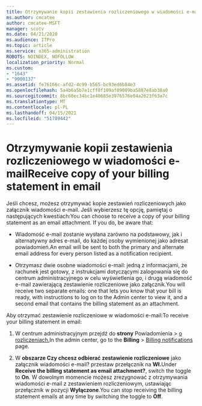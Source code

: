 ```yaml
---
title: Otrzymywanie kopii zestawienia rozliczeniowego w wiadomości e-mail
ms.author: cmcatee
author: cmcatee-MSFT
manager: scotv
ms.date: 04/21/2020
ms.audience: ITPro
ms.topic: article
ms.service: o365-administration
ROBOTS: NOINDEX, NOFOLLOW
localization_priority: Normal
ms.custom:
- "1643"
- "9000137"
ms.assetid: fe76166c-afd2-4c99-b565-bc93ed6b84e3
ms.openlocfilehash: 5a4b6a5b7e1cff8f109af09009ba5887e8ab38a0
ms.sourcegitcommit: 8bc60ec34bc1e40685e3976576e04a2623f63a7c
ms.translationtype: MT
ms.contentlocale: pl-PL
ms.lasthandoff: 04/15/2021
ms.locfileid: "51789442"
---
```

# <a name="receive-copy-of-your-billing-statement-in-email"></a><span data-ttu-id="d789b-102">Otrzymywanie kopii zestawienia rozliczeniowego w wiadomości e-mail</span><span class="sxs-lookup"><span data-stu-id="d789b-102">Receive copy of your billing statement in email</span></span>

<span data-ttu-id="d789b-p101">Jeśli chcesz, możesz otrzymywać kopie zestawień rozliczeniowych jako załącznik wiadomości e-mail. Jeśli wybierzesz tę opcję, pamiętaj o następujących kwestiach:</span><span class="sxs-lookup"><span data-stu-id="d789b-p101">You can choose to receive a copy of your billing statement as an email attachment. If you do, be aware that:</span></span>
  
- <span data-ttu-id="d789b-105">Wiadomość e-mail zostanie wysłana zarówno na podstawowy, jak i alternatywny adres e-mail, do każdej osoby wymienionej jako adresat powiadomień.</span><span class="sxs-lookup"><span data-stu-id="d789b-105">An email will be sent to both the primary and alternate email address for every person listed as a notification recipient.</span></span>

- <span data-ttu-id="d789b-106">Otrzymasz dwie osobne wiadomości e-mail: jedną z informacjami, że rachunek jest gotowy, z instrukcjami dotyczącymi zalogowania się do centrum administracyjnego w celu wyświetlenia go, i drugą wiadomość e-mail zawierającą zestawienie rozliczeniowe jako załącznik.</span><span class="sxs-lookup"><span data-stu-id="d789b-106">You will receive two separate emails: one that lets you know that your bill is ready, with instructions to log on to the Admin center to view it, and a second email that contains the billing statement as an attachment.</span></span>

<span data-ttu-id="d789b-107">Aby otrzymać zestawienie rozliczeniowe w wiadomości e-mail:</span><span class="sxs-lookup"><span data-stu-id="d789b-107">To receive your billing statement in email:</span></span>
  
1. <span data-ttu-id="d789b-108">W centrum administracyjnym przejdź do **strony** Powiadomienia \> [o rozliczeniach.](https://go.microsoft.com/fwlink/p/?linkid=853212)</span><span class="sxs-lookup"><span data-stu-id="d789b-108">In the admin center, go to the **Billing** \> [Billing notifications](https://go.microsoft.com/fwlink/p/?linkid=853212) page.</span></span>

2. <span data-ttu-id="d789b-109">W **obszarze Czy chcesz odbierać zestawienie rozliczeniowe** jako załącznik wiadomości e-mail? przestaw przełącznik na **Wł.**</span><span class="sxs-lookup"><span data-stu-id="d789b-109">Under **Receive the billing statement as email attachment?**, switch the toggle to **On**.</span></span> <span data-ttu-id="d789b-110">W dowolnym momencie możesz zrezygnować z otrzymywania wiadomości e-mail z zestawieniem rozliczeniowym, ustawiając przełącznik w pozycji **Wyłączone**.</span><span class="sxs-lookup"><span data-stu-id="d789b-110">You can stop receiving the billing statement emails at any time by switching the toggle to **Off**.</span></span>
